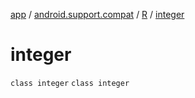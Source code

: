 [app](../../../index.md) / [android.support.compat](../../index.md) / [R](../index.md) / [integer](.)

# integer

`class integer`
`class integer`